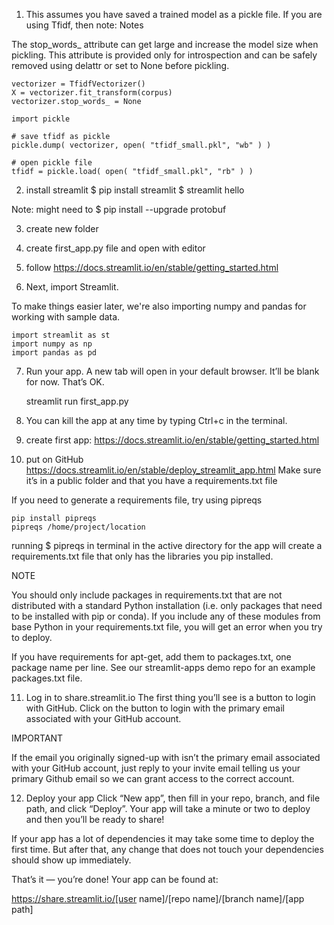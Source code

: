 1) This assumes you have saved a trained model as a pickle file. If you are using Tfidf, then note: 
Notes

The stop_words_ attribute can get large and increase the model size when pickling. This attribute is provided only for introspection and can be safely removed using delattr or set to None before pickling. 

    vectorizer = TfidfVectorizer()
    X = vectorizer.fit_transform(corpus)
    vectorizer.stop_words_ = None

    import pickle
    
    # save tfidf as pickle
    pickle.dump( vectorizer, open( "tfidf_small.pkl", "wb" ) )
    
    # open pickle file
    tfidf = pickle.load( open( "tfidf_small.pkl", "rb" ) )


2) install streamlit
    $ pip install streamlit
    $ streamlit hello

Note: might need to $ pip install --upgrade protobuf

3) create new folder
   
4) create first_app.py file and open with editor

5) follow https://docs.streamlit.io/en/stable/getting_started.html

6) Next, import Streamlit.

To make things easier later, we're also importing numpy and pandas for working with sample data.

    import streamlit as st
    import numpy as np
    import pandas as pd

7) Run your app. A new tab will open in your default browser. It’ll be blank for now. That’s OK.

    streamlit run first_app.py

8) You can kill the app at any time by typing Ctrl+c in the terminal.

9) create first app: https://docs.streamlit.io/en/stable/getting_started.html

10)  put on GitHub https://docs.streamlit.io/en/stable/deploy_streamlit_app.html
Make sure it’s in a public folder and that you have a requirements.txt file

If you need to generate a requirements file, try using pipreqs

    pip install pipreqs
    pipreqs /home/project/location

running $ pipreqs in terminal in the active directory for the app will create a requirements.txt file that only has the libraries you pip installed.

NOTE

You should only include packages in requirements.txt that are not distributed with a standard Python installation (i.e. only packages that need to be installed with pip or conda). If you include any of these modules from base Python in your requirements.txt file, you will get an error when you try to deploy.

If you have requirements for apt-get, add them to packages.txt, one package name per line. See our streamlit-apps demo repo for an example packages.txt file.

11) Log in to share.streamlit.io
The first thing you’ll see is a button to login with GitHub. Click on the button to login with the primary email associated with your GitHub account.

IMPORTANT

If the email you originally signed-up with isn’t the primary email associated with your GitHub account, just reply to your invite email telling us your primary Github email so we can grant access to the correct account.

12) Deploy your app
Click “New app”, then fill in your repo, branch, and file path, and click “Deploy”. Your app will take a minute or two to deploy and then you’ll be ready to share!

If your app has a lot of dependencies it may take some time to deploy the first time. But after that, any change that does not touch your dependencies should show up immediately.

That’s it — you’re done! Your app can be found at:

https://share.streamlit.io/[user name]/[repo name]/[branch name]/[app path]